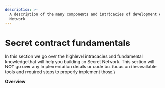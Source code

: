 ```yaml
---
description: >-
  A description of the many components and intricacies of development on Secret
  Network
---
```


# Secret contract fundamentals

In this section we go over the highlevel intracacies and fundamental knowledge that will help you building on Secret Network. This section will NOT go over any implementation details or code but focus on the available tools and required steps to properly implement those.\


**Overview**
